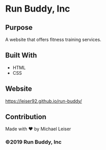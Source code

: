 # Run Buddy, Inc

## Purpose
A website that offers fitness training services.

## Built With
* HTML
* CSS

## Website
https://leiser92.github.io/run-buddy/

## Contribution
Made with ❤️ by Michael Leiser

### ©️2019 Run Buddy, Inc
